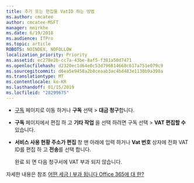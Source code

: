 ```yaml
---
title: 추가 또는 편집을 VatID 하는 방법
ms.author: cmcatee
author: cmcatee-MSFT
manager: mnirkhe
ms.date: 6/19/2018
ms.audience: ITPro
ms.topic: article
ROBOTS: NOINDEX, NOFOLLOW
localization_priority: Priority
ms.assetid: ec278e2b-cc7a-43be-8af5-f381a50d7471
ms.openlocfilehash: d2320ec1d64e0c53d796814668c617a751e079c9
ms.sourcegitcommit: d6ea5e9458a2b8ceaab3ac4bd483e1130b9a398a
ms.translationtype: MT
ms.contentlocale: ko-KR
ms.lasthandoff: 01/15/2019
ms.locfileid: "28299675"
---
```

- [구독](https://go.microsoft.com/fwlink/p/?linkid=842054) 페이지로 이동 하거나 **구독** 선택 \> **대금 청구**합니다.
    
- **구독** 페이지에서 편집 하 고 **기타 작업** 을 선택 하려면 구독 선택 \> **VAT 편집할 수**있습니다.
    
- **서비스 사용 현황 주소가 편집** 창 맨 아래에 입력 하거나 **Vat 번호** 상자에 전화 VAT ID를 편집 하 고 **전송**를 선택 합니다.
    
    완료 되 면 다음 청구서에 VAT 부과 되지 않습니다.
    
자세한 내용은 참조 [어떤 세금 I 부과 됩니다 Office 365에 대 한?](https://support.office.com/article/7e77382b-b966-4ad5-a515-9e629a777a22.aspx)
  

